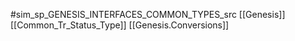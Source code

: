 #sim_sp_GENESIS_INTERFACES_COMMON_TYPES_src
[[Genesis]]
[[Common_Tr_Status_Type]]
[[Genesis.Conversions]]
